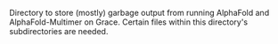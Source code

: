 Directory to store (mostly) garbage output from running AlphaFold and AlphaFold-Multimer on Grace. Certain files within this directory's subdirectories are needed.

